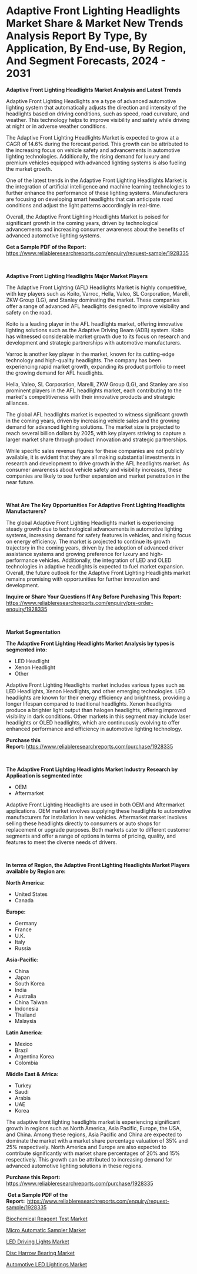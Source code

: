 <p><h1>Adaptive Front Lighting Headlights Market Share & Market New Trends Analysis Report By Type, By Application, By End-use, By Region, And Segment Forecasts, 2024 - 2031</h1></p><p><strong>Adaptive Front Lighting Headlights Market Analysis and Latest Trends</strong></p>
<p><p>Adaptive Front Lighting Headlights are a type of advanced automotive lighting system that automatically adjusts the direction and intensity of the headlights based on driving conditions, such as speed, road curvature, and weather. This technology helps to improve visibility and safety while driving at night or in adverse weather conditions.</p><p>The Adaptive Front Lighting Headlights Market is expected to grow at a CAGR of 14.6% during the forecast period. This growth can be attributed to the increasing focus on vehicle safety and advancements in automotive lighting technologies. Additionally, the rising demand for luxury and premium vehicles equipped with advanced lighting systems is also fueling the market growth.</p><p>One of the latest trends in the Adaptive Front Lighting Headlights Market is the integration of artificial intelligence and machine learning technologies to further enhance the performance of these lighting systems. Manufacturers are focusing on developing smart headlights that can anticipate road conditions and adjust the light patterns accordingly in real-time.</p><p>Overall, the Adaptive Front Lighting Headlights Market is poised for significant growth in the coming years, driven by technological advancements and increasing consumer awareness about the benefits of advanced automotive lighting systems.</p></p>
<p><strong>Get a Sample PDF of the Report:&nbsp;</strong> <a href="https://www.reliableresearchreports.com/enquiry/request-sample/1928335">https://www.reliableresearchreports.com/enquiry/request-sample/1928335</a></p>
<p>&nbsp;</p>
<p><strong>Adaptive Front Lighting Headlights Major Market Players</strong></p>
<p><p>The Adaptive Front Lighting (AFL) Headlights Market is highly competitive, with key players such as Koito, Varroc, Hella, Valeo, SL Corporation, Marelli, ZKW Group (LG), and Stanley dominating the market. These companies offer a range of advanced AFL headlights designed to improve visibility and safety on the road.</p><p>Koito is a leading player in the AFL headlights market, offering innovative lighting solutions such as the Adaptive Driving Beam (ADB) system. Koito has witnessed considerable market growth due to its focus on research and development and strategic partnerships with automotive manufacturers.</p><p>Varroc is another key player in the market, known for its cutting-edge technology and high-quality headlights. The company has been experiencing rapid market growth, expanding its product portfolio to meet the growing demand for AFL headlights.</p><p>Hella, Valeo, SL Corporation, Marelli, ZKW Group (LG), and Stanley are also prominent players in the AFL headlights market, each contributing to the market's competitiveness with their innovative products and strategic alliances.</p><p>The global AFL headlights market is expected to witness significant growth in the coming years, driven by increasing vehicle sales and the growing demand for advanced lighting solutions. The market size is projected to reach several billion dollars by 2025, with key players striving to capture a larger market share through product innovation and strategic partnerships.</p><p>While specific sales revenue figures for these companies are not publicly available, it is evident that they are all making substantial investments in research and development to drive growth in the AFL headlights market. As consumer awareness about vehicle safety and visibility increases, these companies are likely to see further expansion and market penetration in the near future.</p></p>
<p>&nbsp;</p>
<p><strong>What Are The Key Opportunities For Adaptive Front Lighting Headlights Manufacturers?</strong></p>
<p><p>The global Adaptive Front Lighting Headlights market is experiencing steady growth due to technological advancements in automotive lighting systems, increasing demand for safety features in vehicles, and rising focus on energy efficiency. The market is projected to continue its growth trajectory in the coming years, driven by the adoption of advanced driver assistance systems and growing preference for luxury and high-performance vehicles. Additionally, the integration of LED and OLED technologies in adaptive headlights is expected to fuel market expansion. Overall, the future outlook for the Adaptive Front Lighting Headlights market remains promising with opportunities for further innovation and development.</p></p>
<p><strong>Inquire or Share Your Questions If Any Before Purchasing This Report:</strong> <a href="https://www.reliableresearchreports.com/enquiry/pre-order-enquiry/1928335">https://www.reliableresearchreports.com/enquiry/pre-order-enquiry/1928335</a></p>
<p>&nbsp;</p>
<p><strong>Market Segmentation</strong></p>
<p><strong>The Adaptive Front Lighting Headlights Market Analysis by types is segmented into:</strong></p>
<p><ul><li>LED Headlight</li><li>Xenon Headlight</li><li>Other</li></ul></p>
<p><p>Adaptive Front Lighting Headlights market includes various types such as LED Headlights, Xenon Headlights, and other emerging technologies. LED headlights are known for their energy efficiency and brightness, providing a longer lifespan compared to traditional headlights. Xenon headlights produce a brighter light output than halogen headlights, offering improved visibility in dark conditions. Other markets in this segment may include laser headlights or OLED headlights, which are continuously evolving to offer enhanced performance and efficiency in automotive lighting technology.</p></p>
<p><strong>Purchase this Report:&nbsp;</strong><a href="https://www.reliableresearchreports.com/purchase/1928335">https://www.reliableresearchreports.com/purchase/1928335</a></p>
<p>&nbsp;</p>
<p><strong>The Adaptive Front Lighting Headlights Market Industry Research by Application is segmented into:</strong></p>
<p><ul><li>OEM</li><li>Aftermarket</li></ul></p>
<p><p>Adaptive Front Lighting Headlights are used in both OEM and Aftermarket applications. OEM market involves supplying these headlights to automotive manufacturers for installation in new vehicles. Aftermarket market involves selling these headlights directly to consumers or auto shops for replacement or upgrade purposes. Both markets cater to different customer segments and offer a range of options in terms of pricing, quality, and features to meet the diverse needs of drivers.</p></p>
<p>&nbsp;</p>
<p><strong>In terms of Region, the Adaptive Front Lighting Headlights Market Players available by Region are:</strong></p>
<p>
    <p> <strong> North America: </strong>
        <ul>
            <li>United States</li>
            <li>Canada</li>
        </ul>
        </p> 
    <p> <strong> Europe: </strong>
        <ul>
            <li>Germany</li>
            <li>France</li>
            <li>U.K.</li>
            <li>Italy</li>
            <li>Russia</li>
        </ul>
        </p> 
    <p> <strong> Asia-Pacific: </strong>
        <ul>
            <li>China</li>
            <li>Japan</li>
            <li>South Korea</li>
            <li>India</li>
            <li>Australia</li>
            <li>China Taiwan</li>
            <li>Indonesia</li>
            <li>Thailand</li>
            <li>Malaysia</li>
        </ul>
        </p> 
    <p> <strong> Latin America: </strong>
        <ul>
            <li>Mexico</li>
            <li>Brazil</li>
            <li>Argentina Korea</li>
            <li>Colombia</li>
        </ul>
        </p> 
    <p> <strong> Middle East & Africa: </strong>
        <ul>
            <li>Turkey</li>
            <li>Saudi</li>
            <li>Arabia</li>
            <li>UAE</li>
            <li>Korea</li>
        </ul>
    </p>
    </p>
<p><p>The adaptive front lighting headlights market is experiencing significant growth in regions such as North America, Asia Pacific, Europe, the USA, and China. Among these regions, Asia Pacific and China are expected to dominate the market with a market share percentage valuation of 35% and 25% respectively. North America and Europe are also expected to contribute significantly with market share percentages of 20% and 15% respectively. This growth can be attributed to increasing demand for advanced automotive lighting solutions in these regions.</p></p>
<p><strong>Purchase this Report: </strong><a href="https://www.reliableresearchreports.com/purchase/1928335">https://www.reliableresearchreports.com/purchase/1928335</a></p>
<p>&nbsp;<strong>Get a Sample PDF of the Report:&nbsp;&nbsp;</strong><a href="https://www.reliableresearchreports.com/enquiry/request-sample/1928335">https://www.reliableresearchreports.com/enquiry/request-sample/1928335</a></p>
<p><strong></strong></p>
<p><p><a href="https://automatic-knee-4c7.notion.site/Biochemical-Reagent-Test-Market-Size-Growth-Outlook-from-2024-to-2031-projecting-at-Market-s-Trend-e0b37c1dfdf44319b3e07e30187fd569">Biochemical Reagent Test Market</a></p><p><a href="https://sulfuric-clavicle-d39.notion.site/Micro-Automatic-Sampler-Market-Size-Market-Trends-and-Growth-Outlook-forecasted-for-period-from-20-5581c64c80654bbeb7cfe5f991c80d05">Micro Automatic Sampler Market</a></p><p><a href="https://github.com/juniordelafrance/Market-Research-Report-List-2/blob/main/led-driving-lights-market.md">LED Driving Lights Market</a></p><p><a href="https://view.publitas.com/reportprime-1/disc-harrow-bearing-market-size-reflecting-a-forecast-till-2031-market-by-type-by-application-and-by-geography/">Disc Harrow Bearing Market</a></p><p><a href="https://github.com/jaidynmorantestelletmjzya/Market-Research-Report-List-1/blob/main/automotive-led-lightings-market.md">Automotive LED Lightings Market</a></p></p>